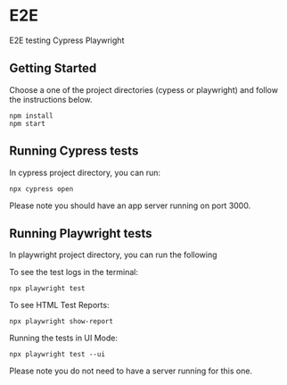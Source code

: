 # E2E

E2E testing Cypress Playwright

## Getting Started

Choose a one of the project directories (cypess or playwright) and follow the instructions below.

```
npm install
npm start
```

## Running Cypress tests

In cypress project directory, you can run:

```
npx cypress open
```

Please note you should have an app server running on port 3000.

## Running Playwright tests

In playwright project directory, you can run the following

To see the test logs in the terminal:

```
npx playwright test
```

To see HTML Test Reports:

```
npx playwright show-report
```

Running the tests in UI Mode:
```
npx playwright test --ui
```

Please note you do not need to have a server running for this one.
